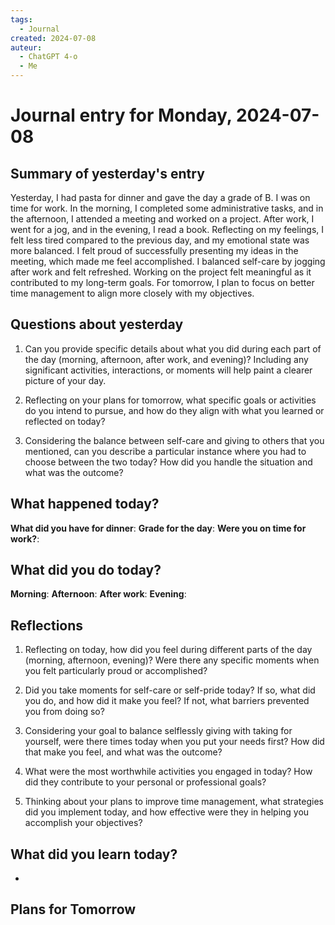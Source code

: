 ```yaml
---
tags:
  - Journal
created: 2024-07-08
auteur:
  - ChatGPT 4-o
  - Me
---
```

# Journal entry for Monday, 2024-07-08

## Summary of yesterday's entry

Yesterday, I had pasta for dinner and gave the day a grade of B. I was on time for work. In the morning, I completed some administrative tasks, and in the afternoon, I attended a meeting and worked on a project. After work, I went for a jog, and in the evening, I read a book. Reflecting on my feelings, I felt less tired compared to the previous day, and my emotional state was more balanced. I felt proud of successfully presenting my ideas in the meeting, which made me feel accomplished. I balanced self-care by jogging after work and felt refreshed. Working on the project felt meaningful as it contributed to my long-term goals. For tomorrow, I plan to focus on better time management to align more closely with my objectives.

## Questions about yesterday

1. Can you provide specific details about what you did during each part of the day (morning, afternoon, after work, and evening)? Including any significant activities, interactions, or moments will help paint a clearer picture of your day.

2. Reflecting on your plans for tomorrow, what specific goals or activities do you intend to pursue, and how do they align with what you learned or reflected on today?

3. Considering the balance between self-care and giving to others that you mentioned, can you describe a particular instance where you had to choose between the two today? How did you handle the situation and what was the outcome?

## What happened today?

**What did you have for dinner**: 
**Grade for the day**: 
**Were you on time for work?**:

## What did you do today?

**Morning**: 
**Afternoon**: 
**After work**: 
**Evening**: 

## Reflections

1. Reflecting on today, how did you feel during different parts of the day (morning, afternoon, evening)? Were there any specific moments when you felt particularly proud or accomplished?
   
2. Did you take moments for self-care or self-pride today? If so, what did you do, and how did it make you feel? If not, what barriers prevented you from doing so?

3. Considering your goal to balance selflessly giving with taking for yourself, were there times today when you put your needs first? How did that make you feel, and what was the outcome?

4. What were the most worthwhile activities you engaged in today? How did they contribute to your personal or professional goals?

5. Thinking about your plans to improve time management, what strategies did you implement today, and how effective were they in helping you accomplish your objectives?

## What did you learn today?

- 

## Plans for Tomorrow
